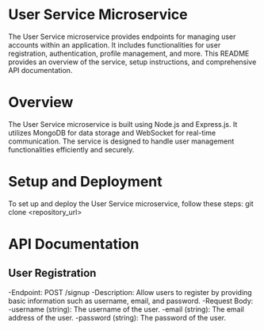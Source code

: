 # User Service Microservice

The User Service microservice provides endpoints for managing user accounts within an application. It includes functionalities for user registration, authentication, profile management, and more. This README provides an overview of the service, setup instructions, and comprehensive API documentation.

# Overview

The User Service microservice is built using Node.js and Express.js. It utilizes MongoDB for data storage and WebSocket for real-time communication. The service is designed to handle user management functionalities efficiently and securely.

# Setup and Deployment

To set up and deploy the User Service microservice, follow these steps:
  git clone <repository_url>

# API Documentation
## User Registration
-Endpoint: POST /signup
-Description: Allow users to register by providing basic information such as username, email, and password.
-Request Body:
        -username (string): The username of the user.
        -email (string): The email address of the user.
        -password (string): The password of the user.
